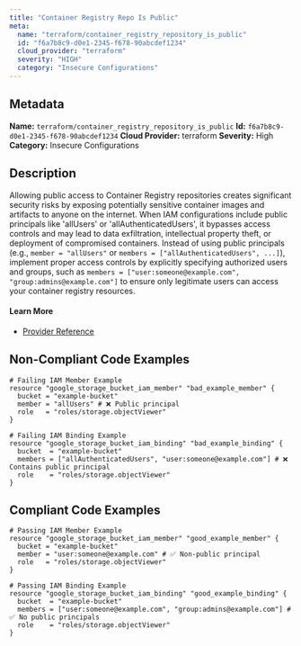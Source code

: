 ```yaml
---
title: "Container Registry Repo Is Public"
meta:
  name: "terraform/container_registry_repository_is_public"
  id: "f6a7b8c9-d0e1-2345-f678-90abcdef1234"
  cloud_provider: "terraform"
  severity: "HIGH"
  category: "Insecure Configurations"
---
```

## Metadata
**Name:** `terraform/container_registry_repository_is_public`
**Id:** `f6a7b8c9-d0e1-2345-f678-90abcdef1234`
**Cloud Provider:** terraform
**Severity:** High
**Category:** Insecure Configurations
## Description
Allowing public access to Container Registry repositories creates significant security risks by exposing potentially sensitive container images and artifacts to anyone on the internet. When IAM configurations include public principals like 'allUsers' or 'allAuthenticatedUsers', it bypasses access controls and may lead to data exfiltration, intellectual property theft, or deployment of compromised containers. Instead of using public principals (e.g., `member = "allUsers"` or `members = ["allAuthenticatedUsers", ...]`), implement proper access controls by explicitly specifying authorized users and groups, such as `members = ["user:someone@example.com", "group:admins@example.com"]` to ensure only legitimate users can access your container registry resources.

#### Learn More

 - [Provider Reference](https://registry.terraform.io/providers/hashicorp/google/latest/docs/resources/container_registry)

## Non-Compliant Code Examples
```gcp
# Failing IAM Member Example
resource "google_storage_bucket_iam_member" "bad_example_member" {
  bucket = "example-bucket"
  member = "allUsers" # ❌ Public principal
  role   = "roles/storage.objectViewer"
}

# Failing IAM Binding Example
resource "google_storage_bucket_iam_binding" "bad_example_binding" {
  bucket  = "example-bucket"
  members = ["allAuthenticatedUsers", "user:someone@example.com"] # ❌ Contains public principal
  role    = "roles/storage.objectViewer"
}

```

## Compliant Code Examples
```gcp
# Passing IAM Member Example
resource "google_storage_bucket_iam_member" "good_example_member" {
  bucket = "example-bucket"
  member = "user:someone@example.com" # ✅ Non-public principal
  role   = "roles/storage.objectViewer"
}

```

```gcp
# Passing IAM Binding Example
resource "google_storage_bucket_iam_binding" "good_example_binding" {
  bucket  = "example-bucket"
  members = ["user:someone@example.com", "group:admins@example.com"] # ✅ No public principals
  role    = "roles/storage.objectViewer"
}

```